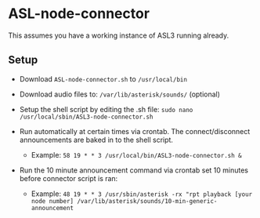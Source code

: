  # ASL-node-connector
 This assumes you have a working instance of ASL3 running already.
 ## Setup
 * Download ```ASL-node-connector.sh``` to ```/usr/local/bin```

 * Download audio files to: ```/var/lib/asterisk/sounds/``` (optional)

 * Setup the shell script by editing the .sh file: ```sudo nano /usr/local/sbin/ASL3-node-connector.sh```

 * Run automatically at certain times via crontab. The connect/disconnect announcements are baked in to the shell script.
   * Example: ```58 19 * * 3 /usr/local/bin/ASL3-node-connector.sh &```

 * Run the 10 minute announcement command via crontab set 10 minutes before connector script is ran:
   * Example: ```48 19 * * 3 /usr/sbin/asterisk -rx "rpt playback [your node number] /var/lib/asterisk/sounds/10-min-generic-announcement```
